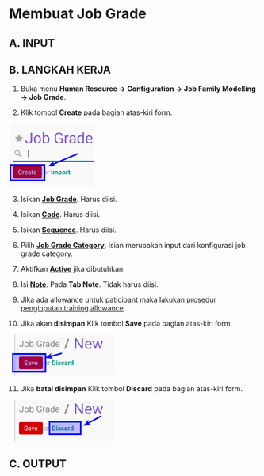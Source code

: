 # Membuat Job Grade

## A. INPUT

## B. LANGKAH KERJA

1. Buka menu **Human Resource -> Configuration -> Job Family Modelling -> Job Grade**.

2. Klik tombol **Create** pada bagian atas-kiri form.

![](../../img/job-grade/tombol-create.png)

3. Isikan **[Job Grade](./penjelasan.md#field-name)**. Harus diisi.

4. Isikan **[Code](./penjelasan.md#field-code)**. Harus diisi.

5. Isikan **[Sequence](./penjelasan.md#field-sequence)**. Harus diisi.

6. Pilih **[Job Grade Category](./penjelasan.md#field-category-id)**. Isian merupakan input dari konfigurasi job grade category.

7. Aktifkan **[Active](./penjelasan.md#field-active)** jika dibutuhkan.

8. Isi **[Note](./penjelasan.md#field-note)**. Pada **Tab Note**. Tidak harus diisi.

9. Jika ada allowance untuk paticipant maka lakukan [prosedur penginputan training allowance](./membuat-allowance.md).

10. Jika akan **disimpan** Klik tombol **Save** pada bagian atas-kiri form.

![](../../img/job-grade/tombol-save-create.png)

11. Jika **batal disimpan** Klik tombol **Discard** pada bagian atas-kiri form.

![](../../img/job-grade/tombol-discard-create.png)

## C. OUTPUT
